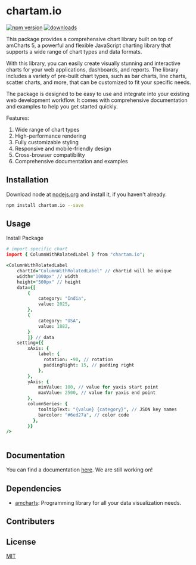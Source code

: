 # chartam.io

[![npm version](https://badge.fury.io/js/chartam.io.svg)](https://www.npmjs.com/package/chartam.io) [![downloads](https://img.shields.io/npm/dw/chartam.io)](https://github.com/deepbag/chartam.io)

This package provides a comprehensive chart library built on top of amCharts 5, a powerful and flexible JavaScript charting library that supports a wide range of chart types and data formats.

With this library, you can easily create visually stunning and interactive charts for your web applications, dashboards, and reports. The library includes a variety of pre-built chart types, such as bar charts, line charts, scatter charts, and more, that can be customized to fit your specific needs.

The package is designed to be easy to use and integrate into your existing web development workflow. It comes with comprehensive documentation and examples to help you get started quickly.

Features:

1. Wide range of chart types
2. High-performance rendering
3. Fully customizable styling
4. Responsive and mobile-friendly design
5. Cross-browser compatibility
6. Comprehensive documentation and examples

## Installation

Download node at [nodejs.org](http://nodejs.org) and install it, if you haven't already.

```sh
npm install chartam.io --save
```

## Usage

Install Package

```coffeescript
# import specific chart
import { ColumnWithRolatedLabel } from "chartam.io";

<ColumnWithRolatedLabel
    chartId="ColumnWithRolatedLabel" // chartid will be unique
    width="1000px" // width
    height="500px" // height
    data={[
        {
            category: "India",
            value: 2025,
        },
        {
            category: "USA",
            value: 1882,
        }
        ]} // data
    setting={{
        xAxis: {
            label: {
              rotation: -90, // rotation
              paddingRight: 15, // padding right
            },
        },
        yAxis: {
            minValue: 100, // value for yaxis start point
            maxValue: 2500, // value for yaxis end point
        },
        columnSeries: {
            tooltipText: "{value} {category}", // JSON key names
            barcolor: "#6ed27a", // color code
          },
        }}
/>

```

```sh

```

## Documentation

You can find a documentation [here](https://chartamio.netlify.app/). We are still working on!

## Dependencies

- [amcharts](https://www.amcharts.com/): Programming library for all your data visualization needs.

## Contributers

## License

[MIT](LICENSE)
